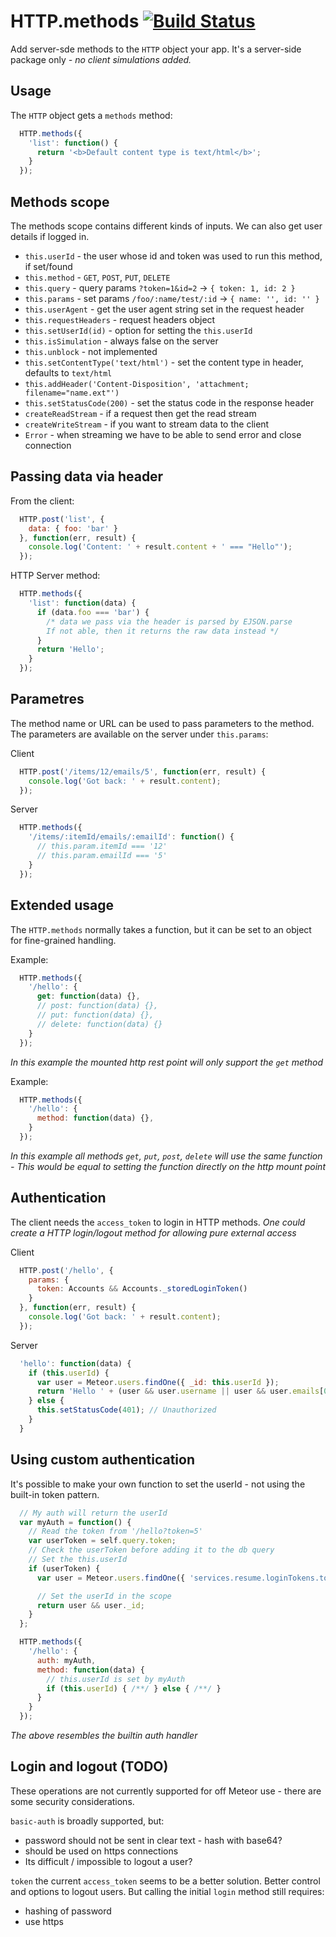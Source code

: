 HTTP.methods [![Build Status](https://travis-ci.org/CollectionFS/Meteor-http-methods.png?branch=master)](https://travis-ci.org/CollectionFS/Meteor-http-methods)
============

Add server-sde methods to the `HTTP` object your app. It's a server-side package only *- no client simulations added.*

## Usage

The `HTTP` object gets a `methods` method:

```js
  HTTP.methods({
    'list': function() {
      return '<b>Default content type is text/html</b>';
    }
  });
```

## Methods scope
The methods scope contains different kinds of inputs. We can also get user details if logged in.


* `this.userId` - the user whose id and token was used to run this method, if set/found
* `this.method` - `GET`, `POST`, `PUT`, `DELETE`
* `this.query` - query params `?token=1&id=2` -> `{ token: 1, id: 2 }`
* `this.params` - set params `/foo/:name/test/:id` -> `{ name: '', id: '' }`
* `this.userAgent` - get the user agent string set in the request header
* `this.requestHeaders` - request headers object
* `this.setUserId(id)` - option for setting the `this.userId`
* `this.isSimulation` - always false on the server
* `this.unblock` - not implemented
* `this.setContentType('text/html')` - set the content type in header, defaults to `text/html`
* `this.addHeader('Content-Disposition', 'attachment; filename="name.ext"')`
* `this.setStatusCode(200)` - set the status code in the response header
* `createReadStream` - if a request then get the read stream
* `createWriteStream` - if you want to stream data to the client
* `Error` - when streaming we have to be able to send error and close connection

## Passing data via header

From the client:
```js
  HTTP.post('list', {
    data: { foo: 'bar' }
  }, function(err, result) {
    console.log('Content: ' + result.content + ' === "Hello"');
  });
```

HTTP Server method:
```js
  HTTP.methods({
    'list': function(data) {
      if (data.foo === 'bar') {
        /* data we pass via the header is parsed by EJSON.parse
        If not able, then it returns the raw data instead */
      }
      return 'Hello';
    }
  });
```

## Parametres
The method name or URL can be used to pass parameters to the method. The parameters are available on the server under `this.params`:

Client
```js
  HTTP.post('/items/12/emails/5', function(err, result) {
    console.log('Got back: ' + result.content);
  });
```

Server
```js
  HTTP.methods({
    '/items/:itemId/emails/:emailId': function() {
      // this.param.itemId === '12'
      // this.param.emailId === '5'
    }
  });
```

## Extended usage
The `HTTP.methods` normally takes a function, but it can be set to an object for fine-grained handling.

Example:
```js
  HTTP.methods({
    '/hello': {
      get: function(data) {},
      // post: function(data) {},
      // put: function(data) {},
      // delete: function(data) {}
    }
  });
```
*In this example the mounted http rest point will only support the `get` method*

Example:
```js
  HTTP.methods({
    '/hello': {
      method: function(data) {},
    }
  });
```
*In this example all methods `get`, `put`, `post`, `delete` will use the same function - This would be equal to setting the function directly on the http mount point*

## Authentication

The client needs the `access_token` to login in HTTP methods. *One could create a HTTP login/logout method for allowing pure external access*

Client
```js
  HTTP.post('/hello', {
    params: {
      token: Accounts && Accounts._storedLoginToken()
    }
  }, function(err, result) {
    console.log('Got back: ' + result.content);
  });
```

Server
```js
  'hello': function(data) {
    if (this.userId) {
      var user = Meteor.users.findOne({ _id: this.userId });
      return 'Hello ' + (user && user.username || user && user.emails[0].address || 'user');
    } else {
      this.setStatusCode(401); // Unauthorized
    }
  }
```

## Using custom authentication

It's possible to make your own function to set the userId - not using the built-in token pattern.
```js
  // My auth will return the userId
  var myAuth = function() {
    // Read the token from '/hello?token=5'
    var userToken = self.query.token;
    // Check the userToken before adding it to the db query
    // Set the this.userId
    if (userToken) {
      var user = Meteor.users.findOne({ 'services.resume.loginTokens.token': userToken });

      // Set the userId in the scope
      return user && user._id;
    }  
  };

  HTTP.methods({
    '/hello': {
      auth: myAuth,
      method: function(data) {
        // this.userId is set by myAuth
        if (this.userId) { /**/ } else { /**/ }
      }
    }
  });
```
*The above resembles the builtin auth handler*


## Login and logout (TODO)

These operations are not currently supported for off Meteor use - there are some security considerations.

`basic-auth` is broadly supported, but:
* password should not be sent in clear text - hash with base64?
* should be used on https connections
* Its difficult / impossible to logout a user?

`token` the current `access_token` seems to be a better solution. Better control and options to logout users. But calling the initial `login` method still requires:
* hashing of password
* use https
